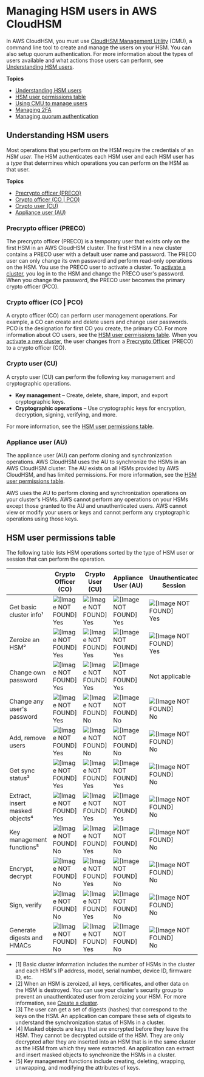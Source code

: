 # Managing HSM users in AWS CloudHSM<a name="manage-hsm-users"></a>

 In AWS CloudHSM, you must use [CloudHSM Management Utility](cloudhsm_mgmt_util-getting-started.md) \(CMU\), a command line tool to create and manage the users on your HSM\. You can also setup quorum authentication\. For more information about the types of users available and what actions those users can perform, see [Understanding HSM users](#understanding-users)\.

**Topics**
+ [Understanding HSM users](#understanding-users)
+ [HSM user permissions table](#user-permissions-table)
+ [Using CMU to manage users](cli-users.md)
+ [Managing 2FA](manage-2fa.md)
+ [Managing quorum authentication](quorum-authentication.md)

## Understanding HSM users<a name="understanding-users"></a>

 Most operations that you perform on the HSM require the credentials of an *HSM user*\. The HSM authenticates each HSM user and each HSM user has a *type* that determines which operations you can perform on the HSM as that user\. 

**Topics**
+ [Precrypto officer \(PRECO\)](#preco)
+ [Crypto officer \(CO \| PCO\)](#crypto-officer)
+ [Crypto user \(CU\)](#crypto-user)
+ [Appliance user \(AU\)](#appliance-user)

### Precrypto officer \(PRECO\)<a name="preco"></a>

The precrypto officer \(PRECO\) is a temporary user that exists only on the first HSM in an AWS CloudHSM cluster\. The first HSM in a new cluster contains a PRECO user with a default user name and password\. The PRECO user can only change its own password and perform read\-only operations on the HSM\. You use the PRECO user to activate a cluster\. To [activate a cluster](activate-cluster.md), you log in to the HSM and change the PRECO user's password\. When you change the password, the PRECO user becomes the primary crypto officer \(PCO\)\. 

### Crypto officer \(CO \| PCO\)<a name="crypto-officer"></a>

A crypto officer \(CO\) can perform user management operations\. For example, a CO can create and delete users and change user passwords\. PCO is the designation for first CO you create, the primary CO\. For more information about CO users, see the [HSM user permissions table](#user-permissions-table)\. When you [activate a new cluster](activate-cluster.md), the user changes from a [Precrypto Officer](#preco) \(PRECO\) to a crypto officer \(CO\)\. 

### Crypto user \(CU\)<a name="crypto-user"></a>

A crypto user \(CU\) can perform the following key management and cryptographic operations\.
+ **Key management** – Create, delete, share, import, and export cryptographic keys\.
+ **Cryptographic operations** – Use cryptographic keys for encryption, decryption, signing, verifying, and more\.

For more information, see the [HSM user permissions table](#user-permissions-table)\.

### Appliance user \(AU\)<a name="appliance-user"></a>

The appliance user \(AU\) can perform cloning and synchronization operations\. AWS CloudHSM uses the AU to synchronize the HSMs in an AWS CloudHSM cluster\. The AU exists on all HSMs provided by AWS CloudHSM, and has limited permissions\. For more information, see the [HSM user permissions table](#user-permissions-table)\.

AWS uses the AU to perform cloning and synchronization operations on your cluster's HSMs\. AWS cannot perform any operations on your HSMs except those granted to the AU and unauthenticated users\. AWS cannot view or modify your users or keys and cannot perform any cryptographic operations using those keys\.

## HSM user permissions table<a name="user-permissions-table"></a>

The following table lists HSM operations sorted by the type of HSM user or session that can perform the operation\.


|  | Crypto Officer \(CO\) | Crypto User \(CU\) | Appliance User \(AU\) | Unauthenticated Session | 
| --- | --- | --- | --- | --- | 
| Get basic cluster info¹ | ![\[Image NOT FOUND\]](http://docs.aws.amazon.com/cloudhsm/latest/userguide/images/icon-yes.png) Yes | ![\[Image NOT FOUND\]](http://docs.aws.amazon.com/cloudhsm/latest/userguide/images/icon-yes.png) Yes | ![\[Image NOT FOUND\]](http://docs.aws.amazon.com/cloudhsm/latest/userguide/images/icon-yes.png) Yes | ![\[Image NOT FOUND\]](http://docs.aws.amazon.com/cloudhsm/latest/userguide/images/icon-yes.png) Yes | 
| Zeroize an HSM² | ![\[Image NOT FOUND\]](http://docs.aws.amazon.com/cloudhsm/latest/userguide/images/icon-yes.png) Yes | ![\[Image NOT FOUND\]](http://docs.aws.amazon.com/cloudhsm/latest/userguide/images/icon-yes.png) Yes | ![\[Image NOT FOUND\]](http://docs.aws.amazon.com/cloudhsm/latest/userguide/images/icon-yes.png) Yes | ![\[Image NOT FOUND\]](http://docs.aws.amazon.com/cloudhsm/latest/userguide/images/icon-yes.png) Yes | 
| Change own password | ![\[Image NOT FOUND\]](http://docs.aws.amazon.com/cloudhsm/latest/userguide/images/icon-yes.png) Yes | ![\[Image NOT FOUND\]](http://docs.aws.amazon.com/cloudhsm/latest/userguide/images/icon-yes.png) Yes | ![\[Image NOT FOUND\]](http://docs.aws.amazon.com/cloudhsm/latest/userguide/images/icon-yes.png) Yes | Not applicable | 
| Change any user's password | ![\[Image NOT FOUND\]](http://docs.aws.amazon.com/cloudhsm/latest/userguide/images/icon-yes.png) Yes | ![\[Image NOT FOUND\]](http://docs.aws.amazon.com/cloudhsm/latest/userguide/images/icon-no.png) No | ![\[Image NOT FOUND\]](http://docs.aws.amazon.com/cloudhsm/latest/userguide/images/icon-no.png) No | ![\[Image NOT FOUND\]](http://docs.aws.amazon.com/cloudhsm/latest/userguide/images/icon-no.png) No | 
| Add, remove users | ![\[Image NOT FOUND\]](http://docs.aws.amazon.com/cloudhsm/latest/userguide/images/icon-yes.png) Yes | ![\[Image NOT FOUND\]](http://docs.aws.amazon.com/cloudhsm/latest/userguide/images/icon-no.png) No | ![\[Image NOT FOUND\]](http://docs.aws.amazon.com/cloudhsm/latest/userguide/images/icon-no.png) No | ![\[Image NOT FOUND\]](http://docs.aws.amazon.com/cloudhsm/latest/userguide/images/icon-no.png) No | 
| Get sync status³ | ![\[Image NOT FOUND\]](http://docs.aws.amazon.com/cloudhsm/latest/userguide/images/icon-yes.png) Yes | ![\[Image NOT FOUND\]](http://docs.aws.amazon.com/cloudhsm/latest/userguide/images/icon-yes.png) Yes | ![\[Image NOT FOUND\]](http://docs.aws.amazon.com/cloudhsm/latest/userguide/images/icon-yes.png) Yes | ![\[Image NOT FOUND\]](http://docs.aws.amazon.com/cloudhsm/latest/userguide/images/icon-no.png) No | 
| Extract, insert masked objects⁴ | ![\[Image NOT FOUND\]](http://docs.aws.amazon.com/cloudhsm/latest/userguide/images/icon-yes.png) Yes | ![\[Image NOT FOUND\]](http://docs.aws.amazon.com/cloudhsm/latest/userguide/images/icon-yes.png) Yes | ![\[Image NOT FOUND\]](http://docs.aws.amazon.com/cloudhsm/latest/userguide/images/icon-yes.png) Yes | ![\[Image NOT FOUND\]](http://docs.aws.amazon.com/cloudhsm/latest/userguide/images/icon-no.png) No | 
| Key management functions⁵ | ![\[Image NOT FOUND\]](http://docs.aws.amazon.com/cloudhsm/latest/userguide/images/icon-no.png) No | ![\[Image NOT FOUND\]](http://docs.aws.amazon.com/cloudhsm/latest/userguide/images/icon-yes.png) Yes | ![\[Image NOT FOUND\]](http://docs.aws.amazon.com/cloudhsm/latest/userguide/images/icon-no.png) No | ![\[Image NOT FOUND\]](http://docs.aws.amazon.com/cloudhsm/latest/userguide/images/icon-no.png) No | 
| Encrypt, decrypt | ![\[Image NOT FOUND\]](http://docs.aws.amazon.com/cloudhsm/latest/userguide/images/icon-no.png) No | ![\[Image NOT FOUND\]](http://docs.aws.amazon.com/cloudhsm/latest/userguide/images/icon-yes.png) Yes | ![\[Image NOT FOUND\]](http://docs.aws.amazon.com/cloudhsm/latest/userguide/images/icon-no.png) No | ![\[Image NOT FOUND\]](http://docs.aws.amazon.com/cloudhsm/latest/userguide/images/icon-no.png) No | 
| Sign, verify | ![\[Image NOT FOUND\]](http://docs.aws.amazon.com/cloudhsm/latest/userguide/images/icon-no.png) No | ![\[Image NOT FOUND\]](http://docs.aws.amazon.com/cloudhsm/latest/userguide/images/icon-yes.png) Yes | ![\[Image NOT FOUND\]](http://docs.aws.amazon.com/cloudhsm/latest/userguide/images/icon-no.png) No | ![\[Image NOT FOUND\]](http://docs.aws.amazon.com/cloudhsm/latest/userguide/images/icon-no.png) No | 
| Generate digests and HMACs | ![\[Image NOT FOUND\]](http://docs.aws.amazon.com/cloudhsm/latest/userguide/images/icon-no.png) No | ![\[Image NOT FOUND\]](http://docs.aws.amazon.com/cloudhsm/latest/userguide/images/icon-yes.png) Yes | ![\[Image NOT FOUND\]](http://docs.aws.amazon.com/cloudhsm/latest/userguide/images/icon-no.png) No | ![\[Image NOT FOUND\]](http://docs.aws.amazon.com/cloudhsm/latest/userguide/images/icon-no.png) No | 
+  \[1\] Basic cluster information includes the number of HSMs in the cluster and each HSM's IP address, model, serial number, device ID, firmware ID, etc\. 
+  \[2\] When an HSM is zeroized, all keys, certificates, and other data on the HSM is destroyed\. You can use your cluster's security group to prevent an unauthenticated user from zeroizing your HSM\. For more information, see [Create a cluster](create-cluster.md)\. 
+  \[3\] The user can get a set of digests \(hashes\) that correspond to the keys on the HSM\. An application can compare these sets of digests to understand the synchronization status of HSMs in a cluster\. 
+  \[4\] Masked objects are keys that are encrypted before they leave the HSM\. They cannot be decrypted outside of the HSM\. They are only decrypted after they are inserted into an HSM that is in the same cluster as the HSM from which they were extracted\. An application can extract and insert masked objects to synchronize the HSMs in a cluster\. 
+  \[5\] Key management functions include creating, deleting, wrapping, unwrapping, and modifying the attributes of keys\. 
